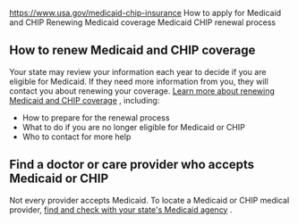 

https://www.usa.gov/medicaid-chip-insurance
How to apply for Medicaid and CHIP
Renewing Medicaid coverage
Medicaid CHIP renewal process

**How to renew Medicaid and CHIP coverage**
-------------------------------------------

Your state may review your information each year to decide if you are eligible for Medicaid. If they need more information from you, they will contact you about renewing your coverage.
[Learn more about renewing Medicaid and CHIP coverage](https://www.medicaid.gov/resources-for-states/coronavirus-disease-2019-covid-19/unwinding-and-returning-regular-operations-after-covid-19/renew-your-medicaid-or-chip-coverage)
, including:

* How to prepare for the renewal process
* What to do if you are no longer eligible for Medicaid or CHIP
* Who to contact for more help

Find a doctor or care provider who accepts Medicaid or CHIP
-----------------------------------------------------------

Not every provider accepts Medicaid. To locate a Medicaid or CHIP medical provider,
[find and check with your state's Medicaid agency](https://www.medicaid.gov/about-us/where-can-people-get-help-medicaid-chip)
.
